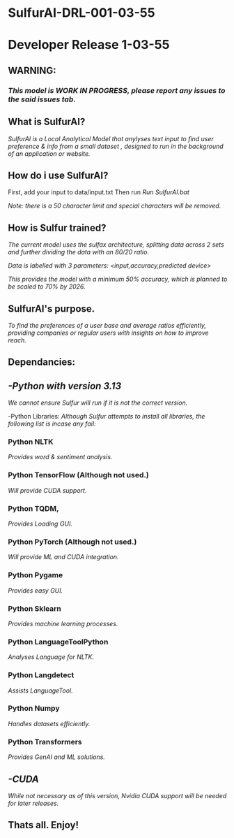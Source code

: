 # SulfurAI-DRL-001-03-55
# Developer Release 1-03-55
 
## WARNING:
### _This model is WORK IN PROGRESS, please report any issues to the said issues tab._

## What is SulfurAI?

_SulfurAI is a Local Analytical Model that anylyses text input to find user preference & info from a small dataset , designed to run in the background of an application or website._

## How do i use SulfurAI?

First, add your input to data/input.txt
Then run 
_Run SulfurAI.bat_

_Note: there is a 50 character limit and special characters will be removed._

## How is Sulfur trained?

_The current model uses the sulfax architecture, splitting data across 2 sets and further dividing the data with an 80/20 ratio._

_Data is labelled with 3 parameters:
 <input,accuracy,predicted device>_

 _This provides the model with a minimum 50% accuracy, which is planned to be scaled to 70% by 2026._

## SulfurAI's purpose.

_To find the preferences of a user base and average ratios efficiently, providing companies or regular users with insights on how to improve reach._


## Dependancies:
## _-Python with version 3.13_
_We cannot ensure Sulfur will run if it is not the correct version._

-Python Libraries:
 _Although Sulfur attempts to install all libraries, the following list is incase any fail:_
  ### Python NLTK
  _Provides word & sentiment analysis._
  ### Python TensorFlow (Although not used.)
  _Will provide CUDA support._
  ### Python TQDM,
  _Provides Loading GUI._
  ### Python PyTorch (Although not used.)
  _Will provide ML and CUDA integration._
  ### Python Pygame
  _Provides easy GUI._
  ### Python Sklearn
  _Provides machine learning processes._
  ### Python LanguageToolPython
  _Analyses Language for NLTK._
  ### Python Langdetect
  _Assists LanguageTool._
  ### Python Numpy
  _Handles datasets efficiently._
  ### Python Transformers
  _Provides GenAI and ML solutions._

## _-CUDA_
_While not necessary as of this version, Nvidia CUDA support will be needed for later releases._

## Thats all. Enjoy!
  
  

